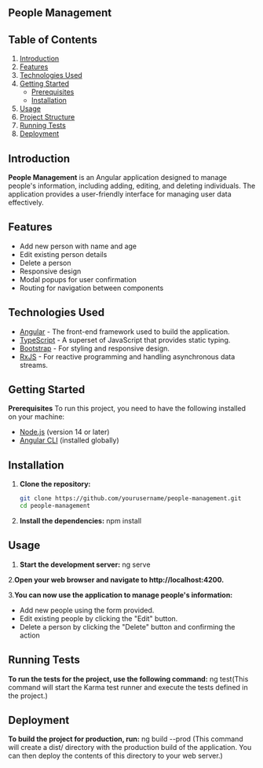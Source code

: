  ## People Management

 ## Table of Contents
1. [Introduction](#introduction)
2. [Features](#features)
3. [Technologies Used](#technologies-used)
4. [Getting Started](#getting-started)
   - [Prerequisites](#prerequisites)
   - [Installation](#installation)
5. [Usage](#usage)
6. [Project Structure](#project-structure)
7. [Running Tests](#running-tests)
8. [Deployment](#deployment)


## Introduction
**People Management** is an Angular application designed to manage people's information, including adding, editing, and deleting individuals. The application provides a user-friendly interface for managing user data effectively.

 ## Features
- Add new person with name and age
- Edit existing person details
- Delete a person
- Responsive design
- Modal popups for user confirmation
- Routing for navigation between components

 ## Technologies Used
- [Angular](https://angular.io/) - The front-end framework used to build the application.
- [TypeScript](https://www.typescriptlang.org/) - A superset of JavaScript that provides static typing.
- [Bootstrap](https://getbootstrap.com/) - For styling and responsive design.
- [RxJS](https://rxjs.dev/) - For reactive programming and handling asynchronous data streams.

 ## Getting Started

 **Prerequisites**
To run this project, you need to have the following installed on your machine:
- [Node.js](https://nodejs.org/en/) (version 14 or later)
- [Angular CLI](https://angular.io/cli) (installed globally)

 ## Installation
1. **Clone the repository:**
   ```bash
   git clone https://github.com/yourusername/people-management.git
   cd people-management

2. **Install the dependencies:**
npm install

## Usage
1. **Start the development server:**
ng serve

2.**Open your web browser and navigate to http://localhost:4200.**

3.**You can now use the application to manage people's information:**
- Add new people using the form provided.
- Edit existing people by clicking the "Edit" button.
- Delete a person by clicking the "Delete" button and confirming the action

## Running Tests
**To run the tests for the project, use the following command:**
ng test(This command will start the Karma test runner and execute the tests defined in the project.)

## Deployment
**To build the project for production, run:**
ng build --prod (This command will create a dist/ directory with the production build of the application. You can then deploy the contents of this directory to your web server.)
